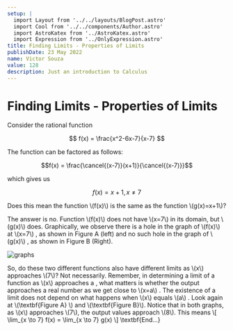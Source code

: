 ```yaml
---
setup: |
  import Layout from '../../layouts/BlogPost.astro'
  import Cool from '../../components/Author.astro'
  import AstroKatex from '../AstroKatex.astro'
  import Expression from '../OnlyExpression.astro'
title: Finding Limits - Properties of Limits
publishDate: 23 May 2022
name: Victor Souza
value: 128
description: Just an introduction to Calculus
---
```


<Cool name={frontmatter.name} href="#" client:load />

# Finding Limits - Properties of Limits


<AstroKatex is:raw>

Consider the rational function

$$ f(x) = \frac{x^2-6x-7}{x-7} $$

The function can be factored as follows:

$$f(x) = \frac{\cancel{(x-7)}(x+1)}{\cancel{(x-7)}}$$

which gives us

$$f(x) = x+1, x \neq 7$$

<p>Does this mean the function  \(f(x)\)  is the same as the function  \(g(x)=x+1\)?</p>

<p>The answer is no. Function \(f(x)\)  does not have  \(x=7\) in its domain, but  \(g(x)\)  does. Graphically, we observe there is a hole in the graph of  \(f(x)\)  at  \(x=7\) , as shown in Figure A (left) and no such hole in the graph of \(g(x)\) , as shown in Figure B (Right).</p>

</AstroKatex>

![graphs](/demo-astro-katex/f-g-functions.PNG)


<AstroKatex is:raw>
  So, do these two different functions also have different limits as  \(x\)  approaches \(7\)? Not necessarily. Remember, in determining a limit of a function as  \(x\)  approaches  a , what matters is whether the output approaches a real number as we get close to  \(x=a\) . The existence of a limit does not depend on what happens when  \(x\)  equals  \(a\) .
</AstroKatex>

<AstroKatex is:raw>
  Look again at \(\textbf{Figure A} \) and \(\textbf{Figure B}\). Notice that in both graphs, as  \(x\)  approaches \(7\), the output values approach \(8\). This means
  \[
    \lim_{x \to 7} f(x) = \lim_{x \to 7} g(x)
  \]
</AstroKatex>

<Expression is:raw>
 \textbf{End...}
</Expression>